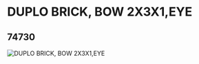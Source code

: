 # DUPLO BRICK, BOW 2X3X1,EYE
## 74730
![DUPLO BRICK, BOW 2X3X1,EYE](https://lc-www-live-s.legocdn.com/media/bricks/5/2/4658207.jpg)